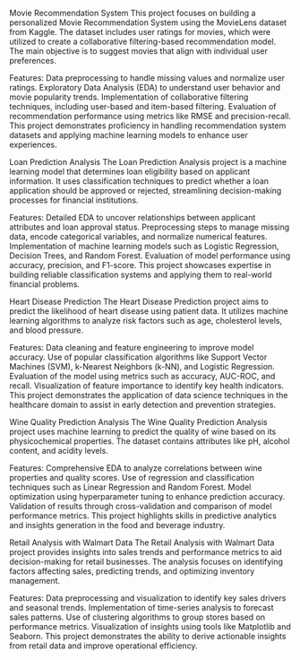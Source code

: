 Movie Recommendation System
This project focuses on building a personalized Movie Recommendation System using the MovieLens dataset from Kaggle. The dataset includes user ratings for movies, which were utilized to create a collaborative filtering-based recommendation model. The main objective is to suggest movies that align with individual user preferences.

Features:
Data preprocessing to handle missing values and normalize user ratings.
Exploratory Data Analysis (EDA) to understand user behavior and movie popularity trends.
Implementation of collaborative filtering techniques, including user-based and item-based filtering.
Evaluation of recommendation performance using metrics like RMSE and precision-recall.
This project demonstrates proficiency in handling recommendation system datasets and applying machine learning models to enhance user experiences.

Loan Prediction Analysis
The Loan Prediction Analysis project is a machine learning model that determines loan eligibility based on applicant information. It uses classification techniques to predict whether a loan application should be approved or rejected, streamlining decision-making processes for financial institutions.

Features:
Detailed EDA to uncover relationships between applicant attributes and loan approval status.
Preprocessing steps to manage missing data, encode categorical variables, and normalize numerical features.
Implementation of machine learning models such as Logistic Regression, Decision Trees, and Random Forest.
Evaluation of model performance using accuracy, precision, and F1-score.
This project showcases expertise in building reliable classification systems and applying them to real-world financial problems.

Heart Disease Prediction
The Heart Disease Prediction project aims to predict the likelihood of heart disease using patient data. It utilizes machine learning algorithms to analyze risk factors such as age, cholesterol levels, and blood pressure.

Features:
Data cleaning and feature engineering to improve model accuracy.
Use of popular classification algorithms like Support Vector Machines (SVM), k-Nearest Neighbors (k-NN), and Logistic Regression.
Evaluation of the model using metrics such as accuracy, AUC-ROC, and recall.
Visualization of feature importance to identify key health indicators.
This project demonstrates the application of data science techniques in the healthcare domain to assist in early detection and prevention strategies.

Wine Quality Prediction Analysis
The Wine Quality Prediction Analysis project uses machine learning to predict the quality of wine based on its physicochemical properties. The dataset contains attributes like pH, alcohol content, and acidity levels.

Features:
Comprehensive EDA to analyze correlations between wine properties and quality scores.
Use of regression and classification techniques such as Linear Regression and Random Forest.
Model optimization using hyperparameter tuning to enhance prediction accuracy.
Validation of results through cross-validation and comparison of model performance metrics.
This project highlights skills in predictive analytics and insights generation in the food and beverage industry.

Retail Analysis with Walmart Data
The Retail Analysis with Walmart Data project provides insights into sales trends and performance metrics to aid decision-making for retail businesses. The analysis focuses on identifying factors affecting sales, predicting trends, and optimizing inventory management.

Features:
Data preprocessing and visualization to identify key sales drivers and seasonal trends.
Implementation of time-series analysis to forecast sales patterns.
Use of clustering algorithms to group stores based on performance metrics.
Visualization of insights using tools like Matplotlib and Seaborn.
This project demonstrates the ability to derive actionable insights from retail data and improve operational efficiency.
